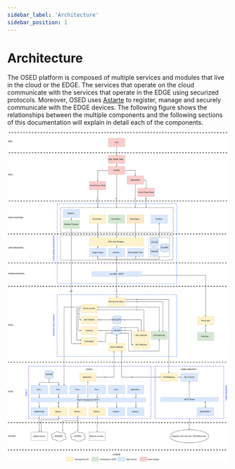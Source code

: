 ```yaml
---
sidebar_label: 'Architecture'
sidebar_position: 1
---
```


# Architecture

The OSED platform is composed of multiple services and modules that live in the cloud or the EDGE. The services that operate on the cloud communicate with the services that operate in the EDGE using securized protocols. Moreover, OSED uses [Astarte](https://docs.astarte-platform.org/) to register, manage and securely communicate with the EDGE devices. The following figure shows the relationships between the multiple components and the following sections of this documentation will explain in detail each of the components. 

![Detailed architecture of OSED](../static/img/architecture/detailed.svg)
